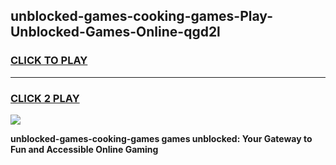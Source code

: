 
## unblocked-games-cooking-games-Play-Unblocked-Games-Online-qgd2l
<h3>
<a href="https://premium76.site?title=unblocked-games-cooking-games&ref=25A">CLICK TO PLAY</a></h3>
<hr>

<h3>
<a href="https://premium76.site?title=unblocked-games-cooking-games&ref=25A">CLICK 2 PLAY</a>
  
</h3>

<a href="https://premium76.site?title=unblocked-games-cooking-games&ref=25A"><img src="https://clearcache.store/games.png"></a>


**unblocked-games-cooking-games games unblocked: Your Gateway to Fun and Accessible Online Gaming**
